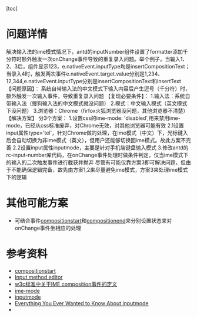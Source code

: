 [toc]
# 问题详情
解决输入法的ime模式情况下，antd的inputNumber组件设置了formatter添加千分符时额外触发一次onChange事件导致的重复录入问题。举个例子，当输入1、2、3后，组件显示123，e.nativeEvent.inputType均是insertCompositionText；当录入4时，触发两次事件e.nativeEvent.target.value分别是1,234、12,344,e.nativeEvent.inputType分别是insertCompositionText和insertText
【问题原因】：
系统自带输入法的中文模式下输入内容后产生逗号（千分符）时，额外触发一次输入事件，导致重复录入问题
【复现必要条件】：
1.输入法：系统自带输入法（搜狗输入法的中文模式就没问题）
2.模式：中文输入模式（英文模式下没问题）
3.浏览器：Chrome（firfox火狐浏览器没问题，其他浏览器不清楚）
【解决方案】
分3个方案：
1.设置css的ime-mode: 'disabled',用来禁用ime-mode，已经从css标准废弃，对Chrome无效，对其他浏览器可能有效
2.1设置input属性type='tel'，针对Chrome做的处理，在ime模式（中文）下，光标键入后会自动切换为非ime模式（英文），但用户还能够切换回ime模式。故此方案不完善
2.2设置input属性inputmode，主要是针对手机端键盘输入模式
3.修改antd的rc-input-number库代码，在onChange事件处理时做条件判定，仅当ime模式下的输入的二次触发事件进行截获并抛弃
尽管有可能仅靠方案3即可解决问题，但由于不能确保逻辑完备，故先由方案1,2来尽量避免ime模式，方案3来处理ime模式下的逻辑

# 其他可能方案
- 可结合事件[compositionstart](https://w3c.github.io/uievents/#event-type-compositionstart)和[compositionend](https://w3c.github.io/uievents/#event-type-compositionend)来分别设置状态来对onChange事件坐相应的处理

# 参考资料
- [compositionstart]([compositionstart](https://developer.mozilla.org/en-US/docs/Web/API/Element/compositionstart_event))
- [Input method editor](https://developer.mozilla.org/en-US/docs/Glossary/Input_method_editor)
- [w3c标准中关于IME composition事件的定义](https://www.w3.org/TR/input-events-2/#event-order-during-ime-composition)
- [ime-mode](https://developer.mozilla.org/en-US/docs/Web/CSS/ime-mode)
- [inputmode](https://developer.mozilla.org/en-US/docs/Web/HTML/Global_attributes/inputmode)
- [Everything You Ever Wanted to Know About inputmode](https://css-tricks.com/everything-you-ever-wanted-to-know-about-inputmode/)
- 